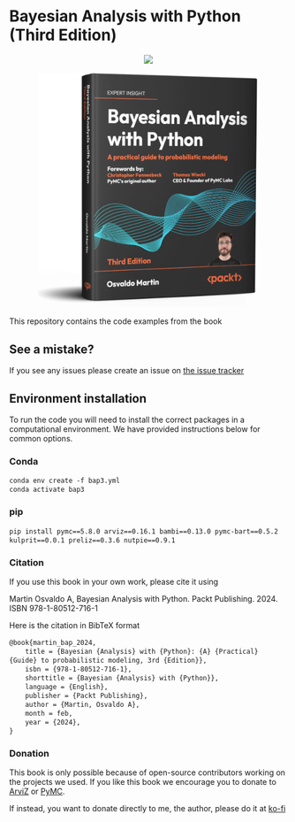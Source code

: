 # Bayesian Analysis with Python (Third Edition)

<p align="center">
  <a href="https://www.amazon.com/Bayesian-Analysis-Python-Practical-probabilistic/dp/1805127160" target="_blank" rel="noopener noreferrer" style="border:none;text-decoration:none"><img src="https://www.niftybuttons.com/amazon/amazon-button2.png"></a></p>

<p align="center">
  <img src="cover.png" width="400"/>
</p>

This repository contains the code examples from the book

## See a mistake?
If you see any issues please create an issue on [the issue tracker](https://github.com/aloctavodia/BAP3/issues)

## Environment installation
To run the code you will need to install the correct packages in a computational environment.
We have provided instructions below for common options.

### Conda
```
conda env create -f bap3.yml
conda activate bap3
```

### pip
```
pip install pymc==5.8.0 arviz==0.16.1 bambi==0.13.0 pymc-bart==0.5.2 kulprit==0.0.1 preliz==0.3.6 nutpie==0.9.1
```

### Citation

If you use this book in your own work, please cite it using

Martin Osvaldo A, Bayesian Analysis with Python. Packt Publishing. 2024. ISBN 978-1-80512-716-1

Here is the citation in BibTeX format

```
@book{martin_bap_2024,
	title = {Bayesian {Analysis} with {Python}: {A} {Practical} {Guide} to probabilistic modeling, 3rd {Edition}},
	isbn = {978-1-80512-716-1},
	shorttitle = {Bayesian {Analysis} with {Python}},
	language = {English},
	publisher = {Packt Publishing},
	author = {Martin, Osvaldo A},
	month = feb,
	year = {2024},
}
```

### Donation

This book is only possible because of open-source contributors working on the projects we used. If you like this book we encourage you to donate to [ArviZ](https://numfocus.org/donate-to-arviz) or [PyMC](https://numfocus.org/donate-to-pymc). 

If instead, you want to donate directly to me, the author, please do it at [ko-fi](https://ko-fi.com/aloctavodia) 

